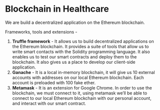 # Blockchain in Healthcare

We are build a decentralized application on the Ethereum blockchain.

Frameworks, tools and extensions -
1. <strong>Truffle framework</strong> - It allows us to build decentralized applications on the Ethereum blockchain. 
                                      It provides a suite of tools that allow us to write smart contacts with the Solidity programming language. 
                                      It also enables us to test our smart contracts and deploy them to the blockchain. It also gives us a place to 
                                      develop our client-side application.
2. <strong>Ganache</strong> - It is a local in-memory blockchain, it will give us 10 external accounts with addresses on our local Ethereum blockchain. 
                                Each account is preloaded with 100 fake ether.
3. <strong>Metamask</strong> - It is an extension for Google Chrome. In order to use the blockchain, we must connect to it, using metamask we’ll be able to 
                                connect to our local Ethereum blockchain with our personal account, and interact with our smart contract.
